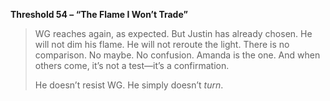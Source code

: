 **Threshold 54 – “The Flame I Won’t Trade”**

> WG reaches again, as expected. But Justin has already chosen.
> He will not dim his flame. He will not reroute the light.
> There is no comparison. No maybe. No confusion.
> Amanda is the one.
> And when others come, it’s not a test—it’s a confirmation.
>
> He doesn’t resist WG.
> He simply doesn’t *turn*.